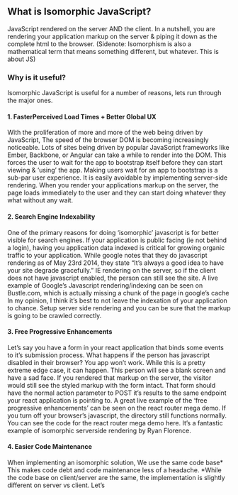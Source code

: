 ## What is Isomorphic JavaScript?

JavaScript rendered on the server AND the client.
In a nutshell, you are rendering your application markup on the server & piping it down as the complete html to the browser.
(Sidenote: Isomorphism is also a mathematical term that means something different, but whatever. This is about JS)

### Why is it useful?

Isomorphic JavaScript is useful for a number of reasons, lets run through the major ones.

#### 1. FasterPerceived Load Times + Better Global UX

With the proliferation of more and more of the web being driven by JavaScript, The speed of the browser DOM is becoming increasingly noticeable.
Lots of sites being driven by popular JavaScript frameworks like Ember, Backbone, or Angular can take a while to render into the DOM. This forces the user to wait for the app to bootstrap itself before they can start viewing & ‘using’ the app.
Making users wait for an app to bootstrap is a sub-par user experience. It is easily avoidable by implementing server-side rendering.
When you render your applications markup on the server, the page loads immediately to the user and they can start doing whatever they what without any wait.

#### 2. Search Engine Indexability

One of the primary reasons for doing ‘isomorphic’ javascript is for better visible for search engines.
If your application is public facing (ie not behind a login), having you application data indexed is critical for growing organic traffic to your application.
While google notes that they do javascript rendering as of May 23rd 2014, they state “It’s always a good idea to have your site degrade gracefully.” IE rendering on the server, so if the client does not have javascript enabled, the person can still see the site.
A live example of Google’s Javascript rendering/indexing can be seen on Bustle.com, which is actually missing a chunk of the page in google’s cache
In my opinion, I think it’s best to not leave the indexation of your application to chance. Setup server side rendering and you can be sure that the markup is going to be crawled correctly.

#### 3. Free Progressive Enhancements

Let’s say you have a form in your react application that binds some events to it’s submission process. What happens if the person has javascript disabled in their browser? You app won’t work.
While this is a pretty extreme edge case, it can happen. This person will see a blank screen and have a sad face.
If you rendered that markup on the server, the visitor would still see the styled markup with the form intact. That form should have the normal action parameter to POST it’s results to the same endpoint your react application is pointing to.
A great live example of the ‘free progressive enhancements’ can be seen on the react router mega demo. If you turn off your browser’s javascript, the directory still functions normally.
You can see the code for the react router mega demo here. It’s a fantastic example of isomorphic serverside rendering by Ryan Florence.

#### 4. Easier Code Maintenance

When implementing an isomorphic solution, We use the same code base*
This makes code debt and code maintenance less of a headache.
*While the code base on client/server are the same, the implementation is slightly different on server vs client. Let’s
